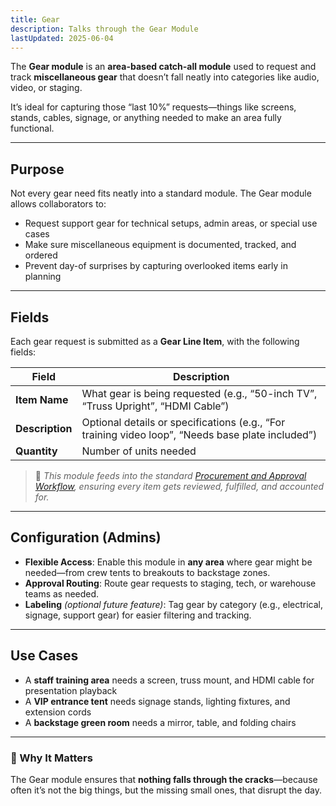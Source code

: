 ```yaml
---
title: Gear
description: Talks through the Gear Module
lastUpdated: 2025-06-04
---
```


The **Gear module** is an **area-based catch-all module** used to request and track **miscellaneous gear** that doesn’t fall neatly into categories like audio, video, or staging.

It’s ideal for capturing those “last 10%” requests—things like screens, stands, cables, signage, or anything needed to make an area fully functional.

---

## Purpose

Not every gear need fits neatly into a standard module. The Gear module allows collaborators to:

- Request support gear for technical setups, admin areas, or special use cases
- Make sure miscellaneous equipment is documented, tracked, and ordered
- Prevent day-of surprises by capturing overlooked items early in planning

---

## Fields

Each gear request is submitted as a **Gear Line Item**, with the following fields:

| Field           | Description                                                                                       |
| --------------- | ------------------------------------------------------------------------------------------------- |
| **Item Name**   | What gear is being requested (e.g., “50-inch TV”, “Truss Upright”, “HDMI Cable”)                  |
| **Description** | Optional details or specifications (e.g., “For training video loop”, “Needs base plate included”) |
| **Quantity**    | Number of units needed                                                                            |

> 📝 _This module feeds into the standard [Procurement and Approval Workflow](#), ensuring every item gets reviewed, fulfilled, and accounted for._

---

## Configuration (Admins)

- **Flexible Access**: Enable this module in **any area** where gear might be needed—from crew tents to breakouts to backstage zones.
- **Approval Routing**: Route gear requests to staging, tech, or warehouse teams as needed.
- **Labeling** _(optional future feature)_: Tag gear by category (e.g., electrical, signage, support gear) for easier filtering and tracking.

---

## Use Cases

- A **staff training area** needs a screen, truss mount, and HDMI cable for presentation playback
- A **VIP entrance tent** needs signage stands, lighting fixtures, and extension cords
- A **backstage green room** needs a mirror, table, and folding chairs

---

### 🧩 Why It Matters

The Gear module ensures that **nothing falls through the cracks**—because often it’s not the big things, but the missing small ones, that disrupt the day.
